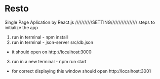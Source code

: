 # Resto
Single Page Aplication by React.js
///////////SETTING/////////////////
steps to initialize the app
1) run in terminal - npm install
2) run in terminal - json-server src/db.json
- it should open on http://localhost:3000
3) run in a new terminal - npm run start
- for correct displaying this window should open http://localhost:3001
